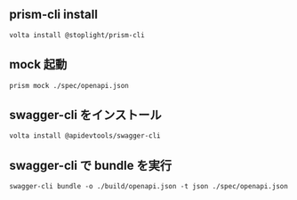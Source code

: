 ## prism-cli install

`volta install @stoplight/prism-cli`

## mock 起動

`prism mock ./spec/openapi.json`

## swagger-cli をインストール

 <!-- (分割した openAPI ファイルを結合するツール) -->

`volta install @apidevtools/swagger-cli`

## swagger-cli で bundle を実行

`swagger-cli bundle -o ./build/openapi.json -t json ./spec/openapi.json`
